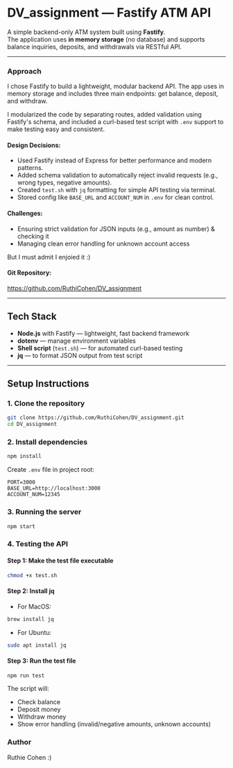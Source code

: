 # DV_assignment — Fastify ATM API

A simple backend-only ATM system built using **Fastify**.  
The application uses **in memory storage** (no database) and supports balance inquiries, deposits, and withdrawals via RESTful API.

---

### Approach
I chose Fastify to build a lightweight, modular backend API. The app uses in memory storage and includes three main endpoints: get balance, deposit, and withdraw. 

I modularized the code by separating routes, added validation using Fastify's schema, and included a curl-based test script with `.env` support to make testing easy and consistent.

#### Design Decisions:
- Used Fastify instead of Express for better performance and modern patterns.
- Added schema validation to automatically reject invalid requests (e.g., wrong types, negative amounts).
- Created `test.sh` with `jq` formatting for simple API testing via terminal.
- Stored config like `BASE_URL` and `ACCOUNT_NUM` in `.env` for clean control.

#### Challenges:
- Ensuring strict validation for JSON inputs (e.g., amount as number) & checking it
- Managing clean error handling for unknown account access

But I must admit I enjoied it :) 

#### Git Repository:
https://github.com/RuthiCohen/DV_assignment

---

## Tech Stack

- **Node.js** with Fastify — lightweight, fast backend framework
- **dotenv** — manage environment variables
- **Shell script** (`test.sh`) — for automated curl-based testing
- **jq** — to format JSON output from test script

---

## Setup Instructions

### 1. Clone the repository

```bash
git clone https://github.com/RuthiCohen/DV_assignment.git
cd DV_assignment
```

### 2. Install dependencies
```bash
npm install
```

Create `.env` file in project root:
```
PORT=3000
BASE_URL=http://localhost:3000
ACCOUNT_NUM=12345
```

### 3. Running the server
```bash
npm start
```

### 4. Testing the API
#### Step 1: Make the test file executable
```bash
chmod +x test.sh
```

#### Step 2: Install jq
- For MacOS: 
```bash
brew install jq
```

- For Ubuntu: 
```bash
sudo apt install jq
```
#### Step 3: Run the test file
```bash
npm run test
```

The script will:
- Check balance
- Deposit money
- Withdraw money
- Show error handling (invalid/negative amounts, unknown accounts)

### Author
Ruthie Cohen :) 




